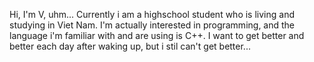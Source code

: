 Hi, I'm V, uhm... Currently i am a highschool student who is living and studying in Viet Nam. 
I'm actually interested in programming, and the language i'm familiar with and are using is C++.
I want to get better and better each day after waking up, but i stil can't get better...
